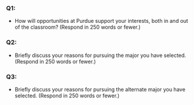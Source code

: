 ### Q1: 
* How will opportunities at Purdue support your interests, both in and out of the classroom? (Respond in 250 words or fewer.) 

### Q2:
* Briefly discuss your reasons for pursuing the major you have selected. (Respond in 250 words or fewer.)

### Q3:
* Briefly discuss your reasons for pursuing the alternate major you have selected. (Respond in 250 words or fewer.)
